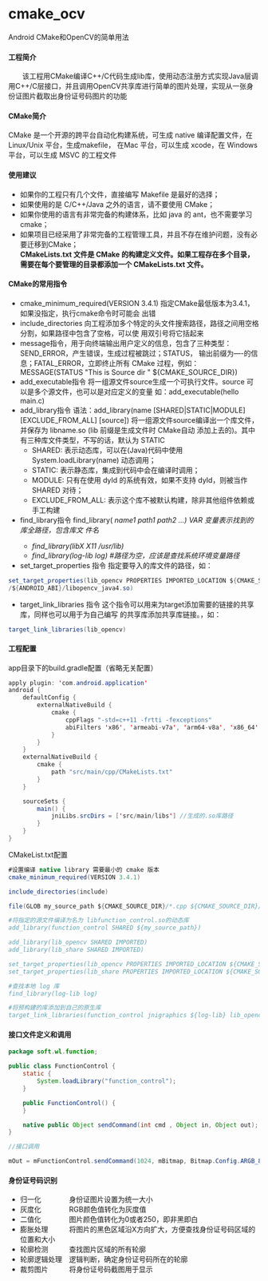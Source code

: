 # cmake_ocv
Android CMake和OpenCV的简单用法
#### 工程简介
&emsp;&emsp;该工程用CMake编译C++/C代码生成lib库，使用动态注册方式实现Java层调用C++/C层接口，并且调用OpenCV共享库进行简单的图片处理，实现从一张身份证图片截取出身份证号码图片的功能
#### CMake简介
CMake 是一个开源的跨平台自动化构建系统，可生成 native 编译配置文件，在 Linux/Unix 平台，生成makefile，
在Mac 平台，可以生成 xcode，在 Windows 平台，可以生成 MSVC 的工程文件
#### 使用建议
* 如果你的工程只有几个文件，直接编写 Makefile 是最好的选择；
* 如果使用的是 C/C++/Java 之外的语言，请不要使用 CMake；
* 如果你使用的语言有非常完备的构建体系，比如 java 的 ant，也不需要学习 cmake；
* 如果项目已经采用了非常完备的工程管理工具，并且不存在维护问题，没有必要迁移到CMake；  
**CMakeLists.txt 文件是 CMake 的构建定义文件。如果工程存在多个目录，需要在每个要管理的目录都添加一个
CMakeLists.txt 文件。**
#### CMake的常用指令
* cmake_minimum_required(VERSION 3.4.1)  指定CMake最低版本为3.4.1，如果没指定，执行cmake命令时可能会
出错
* include_directories  向工程添加多个特定的头文件搜索路径，路径之间用空格分割，如果路径中包含了空格，可以使
用双引号将它括起来
* message指令，用于向终端输出用户定义的信息，包含了三种类型：SEND_ERROR，产生错误，生成过程被跳过；STATUS，
输出前缀为—-的信息；FATAL_ERROR，立即终止所有 CMake 过程，例如：　
MESSAGE(STATUS "This is Source dir " ${CMAKE_SOURCE_DIR})
* add_executable指令  将一组源文件source生成一个可执行文件。source 可以是多个源文件，也可以是对应定义的变量
如：add_executable(hello main.c)
* add_library指令  语法：add_library(name [SHARED|STATIC|MODULE] [EXCLUDE_FROM_ALL] [source])
将一组源文件source编译出一个库文件，并保存为 libname.so (lib 前缀是生成文件时 CMake自动
添加上去的)。其中有三种库文件类型，不写的话，默认为 STATIC  
   * SHARED: 表示动态库，可以在(Java)代码中使用 System.loadLibrary(name) 动态调用；
   * STATIC: 表示静态库，集成到代码中会在编译时调用；
   * MODULE: 只有在使用 dyId 的系统有效，如果不支持 dyId，则被当作 SHARED 对待；
   * EXCLUDE_FROM_ALL: 表示这个库不被默认构建，除非其他组件依赖或手工构建  
* find_library指令  find_library(<VAR> name1 path1 path2 ...) VAR 变量表示找到的库全路径，包含库文
件名
   * find_library(libX  X11 /usr/lib)
   * find_library(log-lib log)  #路径为空，应该是查找系统环境变量路径  
* set_target_properties 指令  指定要导入的库文件的路径，如：
```java
set_target_properties(lib_opencv PROPERTIES IMPORTED_LOCATION ${CMAKE_SOURCE_DIR}/../libs
/${ANDROID_ABI}/libopencv_java4.so)
```
* target_link_libraries 指令  这个指令可以用来为target添加需要的链接的共享库，同样也可以用于为自己编写
的共享库添加共享库链接。，如：
```java
target_link_libraries(lib_opencv)
```
#### 工程配置
app目录下的build.gradle配置（省略无关配置）
```java
apply plugin: 'com.android.application'
android {
    defaultConfig {
        externalNativeBuild {
            cmake {
                cppFlags "-std=c++11 -frtti -fexceptions"
                abiFilters 'x86', 'armeabi-v7a', 'arm64-v8a', 'x86_64'
            }
        }
    }
    externalNativeBuild {
        cmake {
            path "src/main/cpp/CMakeLists.txt"
        }
    }

    sourceSets {
        main() {
            jniLibs.srcDirs = ['src/main/libs'] //生成的.so库路径
        }
    }
}
```
CMakeList.txt配置
```java
#设置编译 native library 需要最小的 cmake 版本
cmake_minimum_required(VERSION 3.4.1)

include_directories(include)

file(GLOB my_source_path ${CMAKE_SOURCE_DIR}/*.cpp ${CMAKE_SOURCE_DIR}/*.c)

#将指定的源文件编译为名为 libfunction_control.so的动态库
add_library(function_control SHARED ${my_source_path})

add_library(lib_opencv SHARED IMPORTED)
add_library(lib_share SHARED IMPORTED)

set_target_properties(lib_opencv PROPERTIES IMPORTED_LOCATION ${CMAKE_SOURCE_DIR}/../libs/${ANDROID_ABI}/libopencv_java4.so)
set_target_properties(lib_share PROPERTIES IMPORTED_LOCATION ${CMAKE_SOURCE_DIR}/../libs/${ANDROID_ABI}/libc++_shared.so)

#查找本地 log 库
find_library(log-lib log)

#将预构建的库添加到自己的原生库
target_link_libraries(function_control jnigraphics ${log-lib} lib_opencv lib_share)
```
#### 接口文件定义和调用
```java
package soft.wl.function;

public class FunctionControl {
    static {
        System.loadLibrary("function_control");
    }

    public FunctionControl() {
    }

    native public Object sendCommand(int cmd , Object in, Object out);
}

//接口调用

mOut = mFunctionControl.sendCommand(1024, mBitmap, Bitmap.Config.ARGB_8888);
```
#### 身份证号码识别
* 归一化&emsp;&emsp;&emsp;&emsp;身份证图片设置为统一大小
* 灰度化&emsp;&emsp;&emsp;&emsp;RGB颜色值转化为灰度值
* 二值化&emsp;&emsp;&emsp;&emsp;图片颜色值转化为0或者250，即非黑即白
* 膨胀处理&emsp;&emsp;&emsp;将图片的黑色区域沿X方向扩大，方便查找身份证号码区域的位置和大小
* 轮廓检测&emsp;&emsp;&emsp;查找图片区域的所有轮廓
* 轮廓逻辑处理&emsp;逻辑判断，确定身份证号码所在的轮廓
* 裁剪图片&emsp;&emsp;&emsp;将身份证号码截图用于显示
